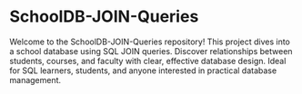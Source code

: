 # SchoolDB-JOIN-Queries
Welcome to the SchoolDB-JOIN-Queries repository! This project dives into a school database using SQL JOIN queries. Discover relationships between students, courses, and faculty with clear, effective database design. Ideal for SQL learners, students, and anyone interested in practical database management. 
